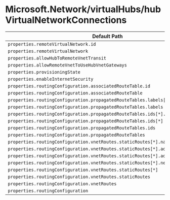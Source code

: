 # Microsoft.Network/virtualHubs/hubVirtualNetworkConnections

| Default Path | Alias |
|---|---|
| `properties.remoteVirtualNetwork.id` | `Microsoft.Network/virtualHubs/hubVirtualNetworkConnections/remoteVirtualNetwork.id` |
| `properties.remoteVirtualNetwork` | `Microsoft.Network/virtualHubs/hubVirtualNetworkConnections/remoteVirtualNetwork` |
| `properties.allowHubToRemoteVnetTransit` | `Microsoft.Network/virtualHubs/hubVirtualNetworkConnections/allowHubToRemoteVnetTransit` |
| `properties.allowRemoteVnetToUseHubVnetGateways` | `Microsoft.Network/virtualHubs/hubVirtualNetworkConnections/allowRemoteVnetToUseHubVnetGateways` |
| `properties.provisioningState` | `Microsoft.Network/virtualHubs/hubVirtualNetworkConnections/provisioningState` |
| `properties.enableInternetSecurity` | `Microsoft.Network/virtualHubs/hubVirtualNetworkConnections/enableInternetSecurity` |
| `properties.routingConfiguration.associatedRouteTable.id` | `Microsoft.Network/virtualHubs/hubVirtualNetworkConnections/routingConfiguration.associatedRouteTable.id` |
| `properties.routingConfiguration.associatedRouteTable` | `Microsoft.Network/virtualHubs/hubVirtualNetworkConnections/routingConfiguration.associatedRouteTable` |
| `properties.routingConfiguration.propagatedRouteTables.labels[*]` | `Microsoft.Network/virtualHubs/hubVirtualNetworkConnections/routingConfiguration.propagatedRouteTables.labels[*]` |
| `properties.routingConfiguration.propagatedRouteTables.labels` | `Microsoft.Network/virtualHubs/hubVirtualNetworkConnections/routingConfiguration.propagatedRouteTables.labels` |
| `properties.routingConfiguration.propagatedRouteTables.ids[*].id` | `Microsoft.Network/virtualHubs/hubVirtualNetworkConnections/routingConfiguration.propagatedRouteTables.ids[*].id` |
| `properties.routingConfiguration.propagatedRouteTables.ids[*]` | `Microsoft.Network/virtualHubs/hubVirtualNetworkConnections/routingConfiguration.propagatedRouteTables.ids[*]` |
| `properties.routingConfiguration.propagatedRouteTables.ids` | `Microsoft.Network/virtualHubs/hubVirtualNetworkConnections/routingConfiguration.propagatedRouteTables.ids` |
| `properties.routingConfiguration.propagatedRouteTables` | `Microsoft.Network/virtualHubs/hubVirtualNetworkConnections/routingConfiguration.propagatedRouteTables` |
| `properties.routingConfiguration.vnetRoutes.staticRoutes[*].name` | `Microsoft.Network/virtualHubs/hubVirtualNetworkConnections/routingConfiguration.vnetRoutes.staticRoutes[*].name` |
| `properties.routingConfiguration.vnetRoutes.staticRoutes[*].addressPrefixes[*]` | `Microsoft.Network/virtualHubs/hubVirtualNetworkConnections/routingConfiguration.vnetRoutes.staticRoutes[*].addressPrefixes[*]` |
| `properties.routingConfiguration.vnetRoutes.staticRoutes[*].addressPrefixes` | `Microsoft.Network/virtualHubs/hubVirtualNetworkConnections/routingConfiguration.vnetRoutes.staticRoutes[*].addressPrefixes` |
| `properties.routingConfiguration.vnetRoutes.staticRoutes[*].nextHopIpAddress` | `Microsoft.Network/virtualHubs/hubVirtualNetworkConnections/routingConfiguration.vnetRoutes.staticRoutes[*].nextHopIpAddress` |
| `properties.routingConfiguration.vnetRoutes.staticRoutes[*]` | `Microsoft.Network/virtualHubs/hubVirtualNetworkConnections/routingConfiguration.vnetRoutes.staticRoutes[*]` |
| `properties.routingConfiguration.vnetRoutes.staticRoutes` | `Microsoft.Network/virtualHubs/hubVirtualNetworkConnections/routingConfiguration.vnetRoutes.staticRoutes` |
| `properties.routingConfiguration.vnetRoutes` | `Microsoft.Network/virtualHubs/hubVirtualNetworkConnections/routingConfiguration.vnetRoutes` |
| `properties.routingConfiguration` | `Microsoft.Network/virtualHubs/hubVirtualNetworkConnections/routingConfiguration` |

